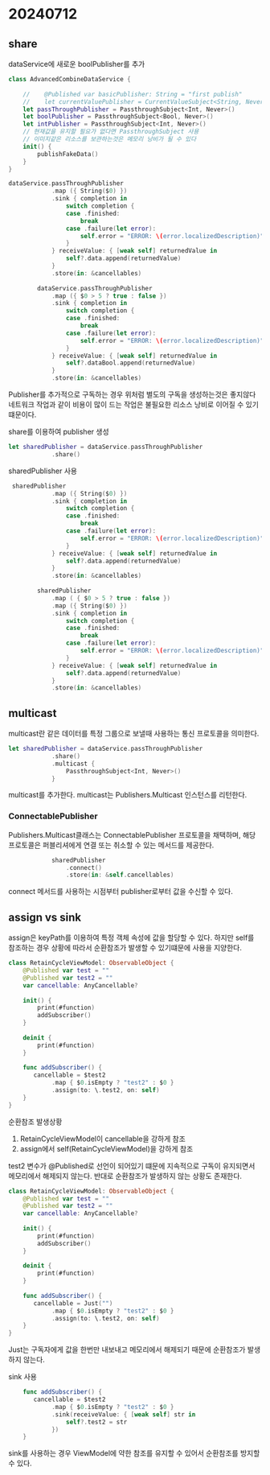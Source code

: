 # 20240712

## share

 dataService에 새로운 boolPublisher를 추가

```swift
class AdvancedCombineDataService {
    
    //    @Published var basicPublisher: String = "first publish"
    //    let currentValuePublisher = CurrentValueSubject<String, Never>("first publish")
    let passThroughPublisher = PassthroughSubject<Int, Never>()
    let boolPublisher = PassthroughSubject<Bool, Never>()
    let intPublisher = PassthroughSubject<Int, Never>()
    // 현재값을 유지할 필요가 없다면 PassthroughSubject 사용
    // 이미지같은 리소스를 보관하는것은 메모리 낭비가 될 수 있다
    init() {
        publishFakeData()
    }
}
```

```swift
dataService.passThroughPublisher
            .map ({ String($0) })
            .sink { completion in
                switch completion {
                case .finished:
                    break
                case .failure(let error):
                    self.error = "ERROR: \(error.localizedDescription)"
                }
            } receiveValue: { [weak self] returnedValue in
                self?.data.append(returnedValue)
            }
            .store(in: &cancellables)
        
        dataService.passThroughPublisher
            .map ({ $0 > 5 ? true : false })
            .sink { completion in
                switch completion {
                case .finished:
                    break
                case .failure(let error):
                    self.error = "ERROR: \(error.localizedDescription)"
                }
            } receiveValue: { [weak self] returnedValue in
                self?.dataBool.append(returnedValue)
            }
            .store(in: &cancellables)
```

Publisher를 추가적으로 구독하는 경우 위처럼 별도의 구독을 생성하는것은 좋지않다 네트워크 작업과 같이 비용이 많이 드는 작업은 불필요한 리소스 낭비로 이어질 수 있기떄문이다.

share를 이용하여 publisher 생성

```swift
let sharedPublisher = dataService.passThroughPublisher
            .share()
```

sharedPublisher 사용

```swift
 sharedPublisher
            .map ({ String($0) })
            .sink { completion in
                switch completion {
                case .finished:
                    break
                case .failure(let error):
                    self.error = "ERROR: \(error.localizedDescription)"
                }
            } receiveValue: { [weak self] returnedValue in
                self?.data.append(returnedValue)
            }
            .store(in: &cancellables)
        
        sharedPublisher
            .map ( { $0 > 5 ? true : false })
            .map ({ String($0) })
            .sink { completion in
                switch completion {
                case .finished:
                    break
                case .failure(let error):
                    self.error = "ERROR: \(error.localizedDescription)"
                }
            } receiveValue: { [weak self] returnedValue in
                self?.data.append(returnedValue)
            }
            .store(in: &cancellables)
```

## multicast

multicast란 같은 데이터를 특정 그룹으로 보낼때 사용하는 통신 프로토콜을 의미한다. 

```swift
let sharedPublisher = dataService.passThroughPublisher
            .share()
            .multicast {
                PassthroughSubject<Int, Never>()
            }
```

multicast를 추가한다. multicast는 Publishers.Multicast 인스턴스를 리턴한다.

### ConnectablePublisher

 Publishers.Multicast클래스는 ConnectablePublisher 프로토콜을 채택하며, 해당 프로토콜은 퍼블리셔에게 연결 또는 취소할 수 있는 메서드를 제공한다.

```swift
            sharedPublisher
                .connect()
                .store(in: &self.cancellables)
```

connect 메서드를 사용하는 시점부터 publisher로부터 값을 수신할 수 있다.

## assign vs sink

assign은 keyPath를 이용하여 특정 객체 속성에 값을 할당할 수 있다. 하지만 self를 참조하는 경우 상황에 따라서 순환참조가 발생할 수 있기떄문에 사용을 지양한다.

```swift
class RetainCycleViewModel: ObservableObject {
    @Published var test = ""
    @Published var test2 = ""
    var cancellable: AnyCancellable?
    
    init() {
        print(#function)
        addSubscriber()
    }
    
    deinit {
        print(#function)
    }
    
    func addSubscriber() {
       cancellable = $test2
            .map { $0.isEmpty ? "test2" : $0 }
            .assign(to: \.test2, on: self)
    }
}
```

순환참조 발생상황

1. RetainCycleViewModel이 cancellable을 강하게 참조
2. assign에서 self(RetainCycleViewModel)을 강하게 참조

test2 변수가 @Published로 선언이 되어있기 떄문에 지속적으로 구독이 유지되면서 메모리에서 해제되지 않는다. 반대로 순환참조가 발생하지 않는 상황도 존재한다.

```swift
class RetainCycleViewModel: ObservableObject {
    @Published var test = ""
    @Published var test2 = ""
    var cancellable: AnyCancellable?
    
    init() {
        print(#function)
        addSubscriber()
    }
    
    deinit {
        print(#function)
    }
    
    func addSubscriber() {
       cancellable = Just("")
            .map { $0.isEmpty ? "test2" : $0 }
            .assign(to: \.test2, on: self)
    }
}
```

Just는 구독자에게 값을 한번만 내보내고 메모리에서 해제되기 때문에 순환참조가 발생하지 않는다.

sink 사용

```swift
    func addSubscriber() {
       cancellable = $test2
            .map { $0.isEmpty ? "test2" : $0 }
            .sink(receiveValue: { [weak self] str in
                self?.test2 = str
            })
    }
```

sink를 사용하는 경우 ViewModel에 약한 참조를 유지할 수 있어서 순환참조를 방지할 수 있다.